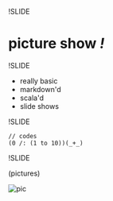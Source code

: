 !SLIDE

# picture show *!*

!SLIDE

 * really basic 
 * markdown'd
 * scala'd
 * slide shows

!SLIDE

    // codes
    (0 /: (1 to 10))(_+_)

!SLIDE

(pictures)

![pic](sectionone/test.jpg "pic")

